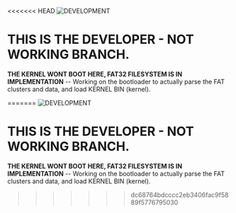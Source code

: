 <<<<<<< HEAD
![DEVELOPMENT](https://img.shields.io/badge/Status-DEVELOPMENT,UNSTABLE-darkred?style=for-the-badge)

# THIS IS THE DEVELOPER - NOT WORKING BRANCH.

**THE KERNEL WONT BOOT HERE, FAT32 FILESYSTEM IS IN IMPLEMENTATION** -- Working on the bootloader to actually parse the FAT clusters and data, and load KERNEL BIN (kernel).

=======
![DEVELOPMENT](https://img.shields.io/badge/Status-DEVELOPMENT,_UNSTABLE,_NOT_USABLE-darkred?style=for-the-badge)

# THIS IS THE DEVELOPER - NOT WORKING BRANCH.

**THE KERNEL WONT BOOT HERE, FAT32 FILESYSTEM IS IN IMPLEMENTATION** -- Working on the bootloader to actually parse the FAT clusters and data, and load KERNEL BIN (kernel).

>>>>>>> dc68764bdcccc2eb3406fac9f5889f5776795030
